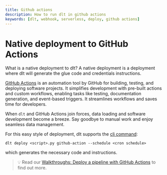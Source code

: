 ```yaml
---
title: Github actions
description: How to run dlt in github actions
keywords: [dlt, webhook, serverless, deploy, github actions]
---
```


# Native deployment to GitHub Actions

What is a native deployment to dlt? A native deployment is a deployment where dlt will generate the
glue code and credentials instructions.

[GitHub Actions](https://docs.github.com/en/actions) is an automation tool by GitHub for building,
testing, and deploying software projects. It simplifies development with pre-built actions and
custom workflows, enabling tasks like testing, documentation generation, and event-based triggers.
It streamlines workflows and saves time for developers.

When `dlt` and GitHub Actions join forces, data loading and software development become a breeze.
Say goodbye to manual work and enjoy seamless data management.

For this easy style of deployment, dlt supports the
[cli command](../../../reference/command-line-interface#github-action):

```shell
dlt deploy <script>.py github-action --schedule <cron schedule>
```

which generates the necessary code and instructions.

> 💡 Read our
[Walkthroughs: Deploy a pipeline with GitHub Actions](../../../walkthroughs/deploy-a-pipeline/deploy-with-github-actions)
to find out more.
